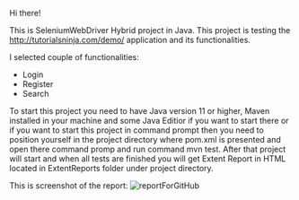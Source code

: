 Hi there!

This is SeleniumWebDriver Hybrid project in Java. This project is testing the http://tutorialsninja.com/demo/ application and its
functionalities.

I selected couple of functionalities:
- Login
- Register
- Search

To start this project you need to have Java version 11 or higher, Maven installed in your machine and some Java Editior if you want to 
start there or if you want to start this project in command prompt then you need to position yourself in the project directory where pom.xml 
is presented and open there command promp and run command mvn test. After that project will start and when all tests are finished you will 
get Extent Report in HTML located in ExtentReports folder under project directory.

This is screenshot of the report:
![reportForGitHub](https://user-images.githubusercontent.com/97592838/212363895-5647c021-5205-4ae4-9c5e-bb69cd90f7f4.PNG)
